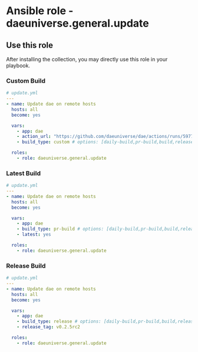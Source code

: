 # Ansible role - daeuniverse.general.update

## Use this role

After installing the collection, you may directly use this role in your playbook.

### Custom Build

```yaml
# update.yml
---
- name: Update dae on remote hosts
  hosts: all
  become: yes

  vars:
    - app: dae
    - action_url: "https://github.com/daeuniverse/dae/actions/runs/5977749239"
    - build_type: custom # options: [daily-build,pr-build,build,release,custom]

  roles:
    - role: daeuniverse.general.update
```

### Latest Build

```yaml
# update.yml
---
- name: Update dae on remote hosts
  hosts: all
  become: yes

  vars:
    - app: dae
    - build_type: pr-build # options: [daily-build,pr-build,build,release,custom]
    - latest: yes

  roles:
    - role: daeuniverse.general.update
```

### Release Build

```yaml
# update.yml
---
- name: Update dae on remote hosts
  hosts: all
  become: yes

  vars:
    - app: dae
    - build_type: release # options: [daily-build,pr-build,build,release,custom]
    - release_tag: v0.2.5rc2

  roles:
    - role: daeuniverse.general.update
```
